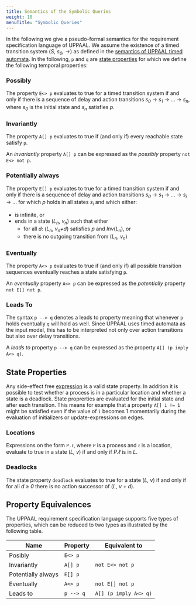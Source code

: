 ```yaml
---
title: Semantics of the Symbolic Queries
weight: 10
menuTitle: "Symbolic Queries"
---
```


In the following we give a pseudo-formal semantics for the requirement specification language of UPPAAL. We assume the existence of a timed transition system (_S, s<sub>0</sub>,_ →) as defined in the [semantics of UPPAAL timed automata](/language-reference/system-description/semantics/). In the following, `p` and `q` are [state properties](#state-properties) for which we define the following temporal properties:

### Possibly

The property `E<> p` evaluates to true for a timed transition system if and only if there is a sequence of delay and action transitions _s_<sub>_0_</sub> &rarr; _s_<sub>_1_</sub> &rarr; ... &rarr; _s_<sub>_n_</sub>, where _s_<sub>_0_</sub> is the initial state and _s_<sub>_n_</sub> satisfies _p_.

### Invariantly

The property `A[] p` evaluates to true if (and only if) every reachable state satisfy `p`.

An _invariantly_ property `A[] p` can be expressed as the _possibly_ property `not E<> not p`.

### Potentially always

The property `E[] p` evaluates to true for a timed transition system if and only if there is a sequence of delay and action transitions _s_<sub>_0_</sub> &rarr; _s_<sub>_1_</sub> &rarr; ... &rarr; _s_<sub>_i_</sub> &rarr; ... for which _p_ holds in all states _s_<sub>_i_</sub> and which either:

*   is infinite, or
*   ends in a state (_L_<sub>_n_</sub>, _v_<sub>_n_</sub>) such that either
    *   for all _d_: (_L_<sub>_n_</sub>, _v_<sub>_n_</sub>_+d_) satisfies _p_ and _Inv_(_L_<sub>_n_</sub>), or
    *   there is no outgoing transition from (_L_<sub>_n_</sub>, _v_<sub>_n_</sub>)

### Eventually

The property `A<> p` evaluates to true if (and only if) all possible transition sequences eventually reaches a state satisfying `p`.

An _eventually_ property `A<> p` can be expressed as the _potentially_ property `not E[] not p`.

### Leads To

The syntax `p --> q` denotes a leads to property meaning that whenever `p` holds eventually `q` will hold as well. Since UPPAAL uses timed automata as the input model, this has to be interpreted not only over action transitions but also over delay transitions.

A _leads to_ property `p --> q` can be expressed as the property `A[] (p imply A<> q)`.



## State Properties

Any side-effect free [expression](/language-reference/expressions/) is a valid state property. In addition it is possible to test whether a process is in a particular location and whether a state is a deadlock. State proprerties are evaluated for the initial state and after each transition. This means for example that a property `A[] i != 1` might be satisfied even if the value of `i` becomes 1 momentarily during the evaluation of initializers or update-expressions on edges.

### Locations

Expressions on the form `P.ℓ`, where `P` is a process and `ℓ` is a location, evaluate to true in a state (_L, v_) if and only if _P.ℓ_ is in _L_.

### Deadlocks

The state property `deadlock` evaluates to true for a state (_L, v_) if and only if for all _d ≥ 0_ there is no action successor of (_L, v + d_).

## Property Equivalences

The UPPAAL requirement specification language supports five types of properties, which can be reduced to two types as illustrated by the following table.

| Name               | Property  | Equivalent to         |
|--------------------|-----------|-----------------------|
| Posibly            | `E<> p`   |                       |
| Invariantly        | `A[] p`   | `not E<> not p`       |
| Potentially always | `E[] p`   |                       |
| Eventually         | `A<> p`   | `not E[] not p`       |
| Leads to           | `p --> q` | `A[] (p imply A<> q)` |

</center>
